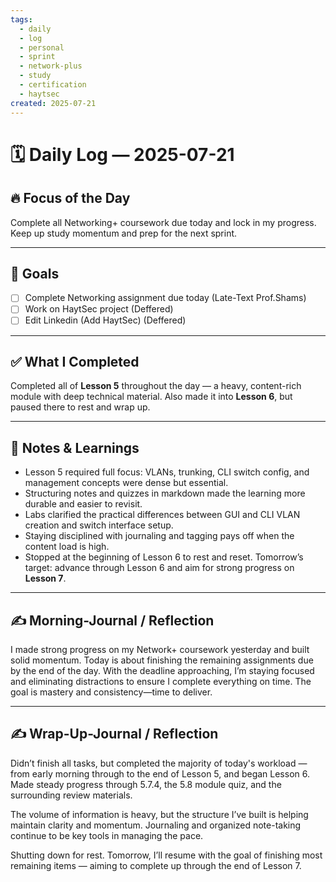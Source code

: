 ```yaml
---
tags:
  - daily
  - log
  - personal
  - sprint
  - network-plus
  - study
  - certification
  - haytsec
created: 2025-07-21
---
```

# 🗓️ Daily Log — 2025-07-21

## 🔥 Focus of the Day  
Complete all Networking+ coursework due today and lock in my progress. Keep up study momentum and prep for the next sprint.

---

## 🎯 Goals  
- [ ] Complete Networking assignment due today  (Late-Text Prof.Shams)
- [ ] Work on HaytSec project (Deffered) 
- [ ] Edit Linkedin (Add HaytSec)  (Deffered)

---

## ✅ What I Completed  

Completed all of **Lesson 5** throughout the day — a heavy, content-rich module with deep technical material. Also made it into **Lesson 6**, but paused there to rest and wrap up.

---

## 🧠 Notes & Learnings  

- Lesson 5 required full focus: VLANs, trunking, CLI switch config, and management concepts were dense but essential.
- Structuring notes and quizzes in markdown made the learning more durable and easier to revisit.
- Labs clarified the practical differences between GUI and CLI VLAN creation and switch interface setup.
- Staying disciplined with journaling and tagging pays off when the content load is high.
- Stopped at the beginning of Lesson 6 to rest and reset. Tomorrow’s target: advance through Lesson 6 and aim for strong progress on **Lesson 7**.

---

## ✍️ Morning-Journal / Reflection  
I made strong progress on my Network+ coursework yesterday and built solid momentum. Today is about finishing the remaining assignments due by the end of the day. With the deadline approaching, I’m staying focused and eliminating distractions to ensure I complete everything on time. The goal is mastery and consistency—time to deliver.

---
## ✍️ Wrap-Up-Journal / Reflection  

Didn’t finish all tasks, but completed the majority of today's workload — from early morning through to the end of Lesson 5, and began Lesson 6. Made steady progress through 5.7.4, the 5.8 module quiz, and the surrounding review materials.

The volume of information is heavy, but the structure I’ve built is helping maintain clarity and momentum. Journaling and organized note-taking continue to be key tools in managing the pace.

Shutting down for rest. Tomorrow, I’ll resume with the goal of finishing most remaining items — aiming to complete up through the end of Lesson 7.




